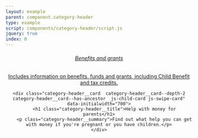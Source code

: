 ```yaml
---
layout: example
parent: component.category-header
type: example
script: components/category-header/script.js
jquery: true
index: 0
---
```


<header class="category-header">
    <aside>
        <a data-gtm="card-0" href="#" class="category-header__card  category-header__card--ancestor  js-ancestor-card js-parent-card  category-header__card--depth-1 js-swipe-card" data-initialwidth="750">
            <h6 class="category-header__title">Benefits and grants</h6>
            <p class="category-header__summary">Includes information on benefits, funds and grants, including Child Benefit and tax credits.</p>
        </a>
    </aside>

    <div class="category-header__card  category-header__card--depth-2  category-header__card--has-ancestor  js-child-card js-swipe-card" data-initialwidth="700">
        <h1 class="category-header__title">Help with money for parents</h1>
        <p class="category-header__summary">Find out what help you can get with money if you're pregnant or you have children.</p>
    </div>

</header>